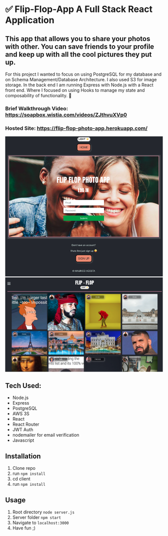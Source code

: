 # ✅ Flip-Flop-App A Full Stack React Application
## This app that allows you to share your photos with other.  You can save friends to your profile and keep up with all the cool pictures they put up.  


For this project I wanted to focus on using PostgreSQL for my database and on Schema Management/Database Architecture.  I also used S3 for image storage. In the back end I am running  Express with Node.js with a React front end.  Where I focused on using Hooks to manage my state and composability of functionality. 🚀

### Brief Walkthrough Video: https://soapbox.wistia.com/videos/ZJthvuXVp0
### Hosted Site: https://flip-flop-photo-app.herokuapp.com/
![alt text](flip-flop-login.png)
![alt text](flip-flop-feed.png)


## Tech Used:
- Node.js
- Express
- PostgreSQL
- AWS 3S
- React
- React Router
- JWT Auth
- nodemailer for email verification
- Javascript




## Installation

1. Clone repo
2. run `npm install`
3. cd client
4. run `npm install`

## Usage

1. Root directory `node server.js`
2. Server folder `npm start`
2. Navigate to `localhost:3000`
3. Have fun ;)
